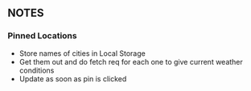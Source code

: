 ## NOTES

### Pinned Locations

- Store names of cities in Local Storage
- Get them out and do fetch req for each one to give current weather conditions
- Update as soon as pin is clicked

